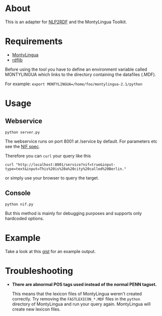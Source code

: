 # About
This is an adapter for [NLP2RDF](http://nlp2rdf.org) and the MontyLingua Toolkit.

# Requirements
- [MontyLingua](http://web.media.mit.edu/~hugo/montylingua/)
- [rdflib](http://www.rdflib.net/)

Before using the tool you have to define an environment variable called MONTYLINGUA which links to the directory containing the datafiles (.MDF).

For example:
`export MONTYLINGUA=/home/foo/montylingua-2.1/python`
  
# Usage
## Webservice
`python server.py`

The webservice runs on port 8001 at /service by default. For parameters etc see the [NIF spec](http://nlp2rdf.org/nif-1-0#toc-parameters).

Therefore you can `curl` your query like this

`curl "http://localhost:8001/service?nif=true&input-type=text&input=This%20is%20a%20city%20called%20Berlin."`

or simply use your browser to query the target.

## Console
`python nif.py`

But this method is mainly for debugging purposes and supports only hardcoded options.

# Example
Take a look at this [gist](https://gist.github.com/1309886) for an example output.

# Troubleshooting
* **There are abnormal POS tags used instead of the normal PENN tagset.**

	This means that the lexicon files of MontyLingua weren't created correctly.
	Try removing the `FASTLEXICON_*.MDF` files in the `python` directory of MontyLingua 
	and run your query again. MontyLingua will create new lexicon files.
 
 
